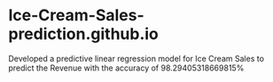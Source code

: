 # Ice-Cream-Sales-prediction.github.io
Developed a predictive linear regression model for Ice Cream Sales to predict the Revenue with the accuracy of 98.29405318669815%
